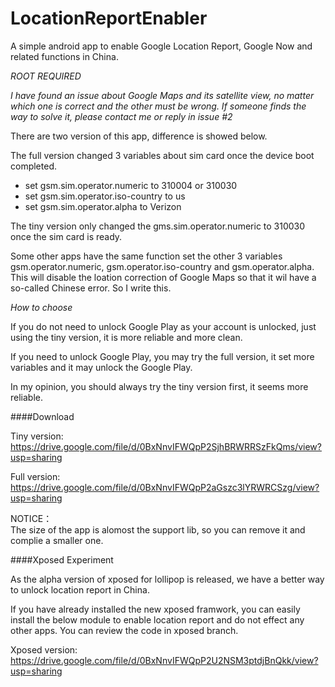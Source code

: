 LocationReportEnabler
=====================

A simple android app to enable Google Location Report, Google Now and related functions in China.

*ROOT REQUIRED*

*I have found an issue about Google Maps and its satellite view, no matter which one is correct and the other must be wrong. If someone finds the way to solve it, please contact me or reply in issue #2*

There are two version of this app, difference is showed below.  

The full version changed 3 variables about sim card once the device boot completed.

+ set gsm.sim.operator.numeric to 310004 or 310030
+ set gsm.sim.operator.iso-country to us
+ set gsm.sim.operator.alpha to Verizon

The tiny version only changed the gms.sim.operator.numeric to 310030 once  the sim card is ready.

Some other apps have the same function set the other 3 variables gsm.operator.numeric, gsm.operator.iso-country and gsm.operator.alpha. 
This will disable the loation correction of Google Maps so that it wil have a so-called Chinese error. So I write this.

*How to choose*

If you do not need to unlock Google Play as your account is unlocked, just using the tiny version, it is more reliable and more clean.

If you need to unlock Google Play, you may try the full version, it set more variables and it may unlock the Google Play.

In my opinion, you should always try the tiny version first, it seems more reliable.

####Download

Tiny version: https://drive.google.com/file/d/0BxNnvIFWQpP2SjhBRWRRSzFkQms/view?usp=sharing

Full version: https://drive.google.com/file/d/0BxNnvIFWQpP2aGszc3lYRWRCSzg/view?usp=sharing

NOTICE：  
The size of the app is alomost the support lib, so you can remove it and complie a smaller one.

####Xposed Experiment 

As the alpha version of xposed for lollipop is released, we have a better way to unlock location report in China.

If you have already installed the new xposed framwork, you can easily install the below module to enable location report and do not effect any other apps. You can review the code in xposed branch.

Xposed version: https://drive.google.com/file/d/0BxNnvIFWQpP2U2NSM3ptdjBnQkk/view?usp=sharing
